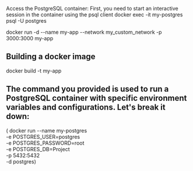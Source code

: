 Access the PostgreSQL container: First, you need to start an interactive session in the container using the psql client
docker exec -it my-postgres psql -U postgres



docker run -d --name my-app --network my_custom_network -p 3000:3000 my-app

## Building a docker image
docker build -t my-app
##

## The command you provided is used to run a PostgreSQL container with specific environment variables and configurations. Let's break it down:

( docker run --name my-postgres \
  -e POSTGRES_USER=postgres \
  -e POSTGRES_PASSWORD=root \
  -e POSTGRES_DB=Project \
  -p 5432:5432 \
  -d postgres)

##


